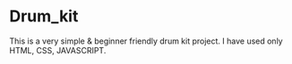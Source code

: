 # Drum_kit
This  is a very simple &amp; beginner friendly drum kit project. I have used only HTML, CSS, JAVASCRIPT.
